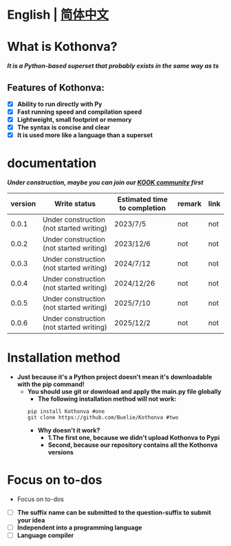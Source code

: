 # English | [简体中文](https://github.com/Buelie/Kothonva/tree/main/zh-cn)

# What is Kothonva?
***It is a Python-based superset that probably exists in the same way as ts***

## Features of Kothonva:
* [x] **Ability to run directly with Py**
* [x] **Fast running speed and compilation speed**
* [x] **Lightweight, small footprint or memory**
* [x] **The syntax is concise and clear**
* [x] **It is used more like a language than a superset**

# documentation
***Under construction, maybe you can join our [KOOK community]() first***

| version | Write status | Estimated time to completion | remark | link |
| --- | --- | --- | --- | --- |
| 0.0.1 | Under construction (not started writing) | 2023/7/5 | not | not | 
| 0.0.2 | Under construction (not started writing) | 2023/12/6 | not | not |
| 0.0.3 | Under construction (not started writing) | 2024/7/12 | not | not |
| 0.0.4 | Under construction (not started writing) | 2024/12/26 | not | not |
| 0.0.5 | Under construction (not started writing) | 2025/7/10 | not | not |
| 0.0.6 | Under construction (not started writing) | 2025/12/2 | not | not |

# Installation method
* **Just because it's a Python project doesn't mean it's downloadable with the pip command!**
  * **You should use git or download and apply the main.py file globally**
    * **The following installation method will not work:**
    ```
    pip install Kothonva #one
    git clone https://github.com/Buelie/Kothonva #two
    ```
    * **Why doesn't it work?**
      * **1.The first one, because we didn't upload Kothonva to Pypi**
      * **Second, because our repository contains all the Kothonva versions**

# Focus on to-dos
* Focus on to-dos
 * [ ] **The suffix name can be submitted to the question-suffix to submit your idea**
 * [ ] **Independent into a programming language**
 * [ ] **Language compiler**
